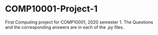 # COMP10001-Project-1
First Computing project for COMP10001, 2020 semester 1.
The Questions and the corresponding answers are in each of the .py files. 
